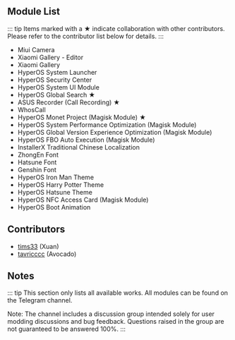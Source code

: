 ## Module List

::: tip
Items marked with a ★ indicate collaboration with other contributors. Please refer to the contributor list below for details.
:::

- Miui Camera
- Xiaomi Gallery - Editor
- Xiaomi Gallery
- HyperOS System Launcher
- HyperOS Security Center
- HyperOS System UI Module
- HyperOS Global Search ★
- ASUS Recorder (Call Recording) ★
- WhosCall
- HyperOS Monet Project (Magisk Module) ★
- HyperOS System Performance Optimization (Magisk Module)
- HyperOS Global Version Experience Optimization (Magisk Module)
- HyperOS FBO Auto Execution (Magisk Module)
- InstallerX Traditional Chinese Localization
- ZhongEn Font
- Hatsune Font
- Genshin Font
- HyperOS Iron Man Theme
- HyperOS Harry Potter Theme
- HyperOS Hatsune Theme
- HyperOS NFC Access Card (Magisk Module)
- HyperOS Boot Animation

## Contributors

- [tims33](https://t.me/tims33) (Xuan)
- [tavricccc](https://t.me/tavricccc) (Avocado)

## Notes

::: tip
This section only lists all available works.
All modules can be found on the Telegram channel.

Note: The channel includes a discussion group intended solely for user modding discussions and bug feedback. Questions raised in the group are not guaranteed to be answered 100%.
:::
